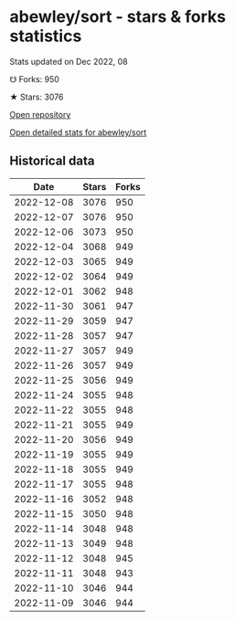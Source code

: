 # abewley/sort - stars & forks statistics

Stats updated on Dec 2022, 08

☋ Forks: 950

★ Stars: 3076

[Open repository](https://github.com/abewley/sort)

[Open detailed stats for abewley/sort](https://reviewgithub.com/rep/abewley/sort)

## Historical data
| Date | Stars | Forks |
|------|-------|-------|
| 2022-12-08 | 3076 | 950 | 
| 2022-12-07 | 3076 | 950 | 
| 2022-12-06 | 3073 | 950 | 
| 2022-12-04 | 3068 | 949 | 
| 2022-12-03 | 3065 | 949 | 
| 2022-12-02 | 3064 | 949 | 
| 2022-12-01 | 3062 | 948 | 
| 2022-11-30 | 3061 | 947 | 
| 2022-11-29 | 3059 | 947 | 
| 2022-11-28 | 3057 | 947 | 
| 2022-11-27 | 3057 | 949 | 
| 2022-11-26 | 3057 | 949 | 
| 2022-11-25 | 3056 | 949 | 
| 2022-11-24 | 3055 | 948 | 
| 2022-11-22 | 3055 | 948 | 
| 2022-11-21 | 3055 | 949 | 
| 2022-11-20 | 3056 | 949 | 
| 2022-11-19 | 3055 | 949 | 
| 2022-11-18 | 3055 | 949 | 
| 2022-11-17 | 3055 | 948 | 
| 2022-11-16 | 3052 | 948 | 
| 2022-11-15 | 3050 | 948 | 
| 2022-11-14 | 3048 | 948 | 
| 2022-11-13 | 3049 | 948 | 
| 2022-11-12 | 3048 | 945 | 
| 2022-11-11 | 3048 | 943 | 
| 2022-11-10 | 3046 | 944 | 
| 2022-11-09 | 3046 | 944 | 

